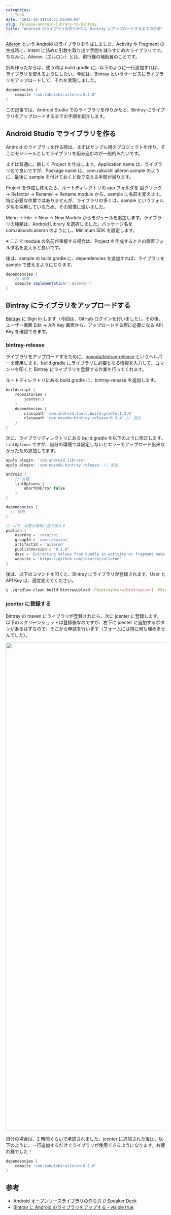 ```yaml
---
categories:
  - Tech
date: "2015-10-11T14:51:01+09:00"
slug: release-android-library-to-bintray
title: "Android のライブラリの作りかたと Bintray にアップロードするまでの手順"
---
```


[Aileron](https://github.com/rakuishi/aileron) という Android のライブラリを作成しました。Activity や Fragment の生成時に、Intent に詰めた引数を取り出す手間を減らすためのライブラリです。ちなみに、Aileron（エルロン）とは、飛行機の補助翼のことです。

折角作ったならば、使う時は build.gradle に、以下のように一行追加すれば、ライブラリを使えるようにしたい。今回は、Bintray というサービスにライブラリをアップロードして、それを実現しました。

```groovy
dependencies {
    compile 'com.rakuishi:aileron:0.1.0'
}
```

この記事では、Android Studio でのライブラリを作りかたと、Bintray にライブラリをアップロードするまでの手順を紹介します。

## Android Studio でライブラリを作る

Android のライブラリを作る時は、まずはサンプル用のプロジェクトを作り、そこにモジュールとしてライブラリを組み込むのが一般的みたいです。

まずは普通に、新しく Project を作成します。Application name は、ライブラリ名で良いですが、Package name は、com.rakuishi.aileron.sample のように、最後に sample を付けておくと後で変える手間が減ります。

Project を作成し終えたら、ルートディレクトリの app フォルダを 副クリック → Refactor → Rename → Rename module から、sample に名前を変えます。特に必要な作業ではありませんが、ライブラリの多くは、sample というフォルダ名を採用しているため、その習慣に倣いました。

Menu → File → New → New Module からモジュールを追加します。ライブラリの種類は、Android Library を選択しました。パッケージ名を com.rakuishi.aileron のようにし、Minimum SDK を設定します。

※ ここで module の名前が重複する場合は、Project を作成するときの設置フォルダ名を変えると良いです。

後は、sample の build.gradle に、dependencies を追加すれば、ライブラリを sample で使えるようになります。

```groovy
dependencies {
    // 省略
    compile implementation(':aileron')
}
```

## Bintray にライブラリをアップロードする

[Bintray](https://bintray.com/) に Sign In します（今回は、GitHub ログインを行いました）。その後、ユーザー画面 Edit → API Key 画面から、アップロードする際に必要になる API Key を確認できます。

### bintray-release

ライブラリをアップロードするために、[novoda/bintray-release](https://github.com/novoda/bintray-release) というヘルパーを使用します。build.gradle にライブラリに必要となる情報を入力して、コマンドを叩くと Bintray にライブラリを登録する作業を行ってくれます。

ルートディレクトリにある build.gradle に、bintray-release を追加します。

```groovy
buildscript {
    repositories {
        jcenter()
    }
    dependencies {
        classpath 'com.android.tools.build:gradle:1.3.0'
        classpath 'com.novoda:bintray-release:0.3.4' // 追加
    }
}
```

次に、ライブラリディレクトリにある build.gradle を以下のように修正します。`lintOptions` ですが、自分の環境では設定しないとエラーでアップロード出来なかったため追加してます。

```groovy
apply plugin: 'com.android.library'
apply plugin: 'com.novoda.bintray-release' // 追加

android {
    // 省略
    lintOptions {
        abortOnError false
    }
}

dependencies {
  // 省略
}

// 以下、必要な情報に書き換える
publish {
    userOrg = 'rakuishi'
    groupId = 'com.rakuishi'
    artifactId = 'aileron'
    publishVersion = "0.1.0"
    desc = 'Extracting values from bundle in activity or fragment made easy.'
    website = 'https://github.com/rakuishi/aileron'
}
```

後は、以下のコマンドを叩くと、Bintray にライブラリが登録されます。User と API Key は、適宜変えてください。

```bash
$ ./gradlew clean build bintrayUpload -PbintrayUser=[bintrayUser] -PbintrayKey=[bintrayKey] -PdryRun=false
```

### jcenter に登録する

Bintray の maven にライブラリが登録されたら、次に jcenter に登録します。以下のスクリーンショットは登録後なのですが、右下に jcenter に追加するボタンがあるはずなので、そこから申請を行います（フォームには特に何も埋めませんでした）。

<img alt="" src="/images/2015/10/bintray.png" width="2048" height="1536">

自分の場合は、2 時間ぐらいで承認されました。jcenter に追加された後は、以下のように、一行追加するだけでライブラリが使用できるようになります。お疲れ様でした！

```groovy
dependencies {
    compile 'com.rakuishi:aileron:0.1.0'
}
```

## 参考

- [Android オープンソースライブラリの作り方 // Speaker Deck](https://speakerdeck.com/takahirom/androidopunsosuraiburarifalsezuo-rifang)
- [Bintray に Android のライブラリをアップする - visible true](http://sys1yagi.hatenablog.com/entry/2015/02/06/002823)

